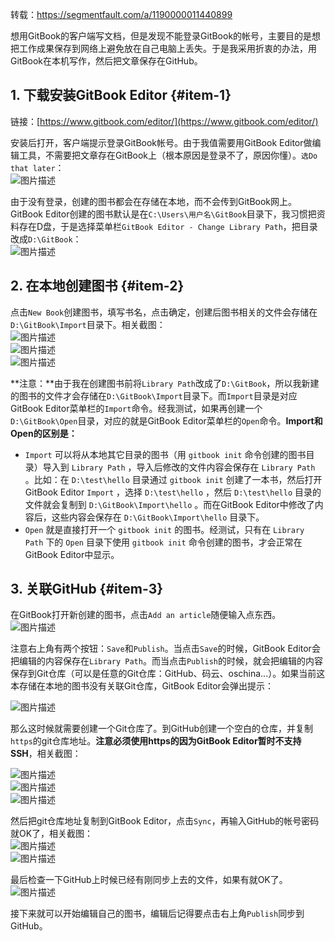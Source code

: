 转载：https://segmentfault.com/a/1190000011440899

想用GitBook的客户端写文档，但是发现不能登录GitBook的帐号，主要目的是想把工作成果保存到网络上避免放在自己电脑上丢失。于是我采用折衷的办法，用GitBook在本机写作，然后把文章保存在GitHub。

## 1. 下载安装GitBook Editor {#item-1}

链接：[https://www.gitbook.com/editor/](https://www.gitbook.com/editor/)

安装后打开，客户端提示登录GitBook帐号。由于我值需要用GitBook Editor做编辑工具，不需要把文章存在GitBook上（根本原因是登录不了，原因你懂）。`选Do that later`：  
![](https://segmentfault.com/img/bVWaqc?w=486&h=643 "图片描述")

由于没有登录，创建的图书都会在存储在本地，而不会传到GitBook网上。GitBook Editor创建的图书默认是在`C:\Users\用户名\GitBook`目录下，我习惯把资料存在D盘，于是选择菜单栏`GitBook Editor - Change Library Path`，把目录改成`D:\GitBook`：  
![](https://segmentfault.com/img/bVWaqp?w=486&h=643 "图片描述")

## 2. 在本地创建图书 {#item-2}

点击`New Book`创建图书，填写书名，点击确定，创建后图书相关的文件会存储在`D:\GitBook\Import`目录下。相关截图：  
![](https://segmentfault.com/img/bVWaqM?w=486&h=643 "图片描述")  
![](https://segmentfault.com/img/bVWaqN?w=1206&h=667 "图片描述")  
![](https://segmentfault.com/img/bVWaqO?w=690&h=198 "图片描述")

**注意：**由于我在创建图书前将`Library Path`改成了`D:\GitBook`，所以我新建的图书的文件才会存储在`D:\GitBook\Import`目录下。而`Import`目录是对应GitBook Editor菜单栏的`Import`命令。经我测试，如果再创建一个`D:\GitBook\Open`目录，对应的就是GitBook Editor菜单栏的`Open`命令。**Import和Open的区别是：**

* `Import`
  可以将从本地其它目录的图书（用
  `gitbook init`
  命令创建的图书目录）导入到
  `Library Path`
  ，导入后修改的文件内容会保存在
  `Library Path`
  。比如：在
  `D:\test\hello`
  目录通过
  `gitbook init`
  创建了一本书，然后打开GitBook Editor
  `Import`
  ，选择
  `D:\test\hello`
  ，然后
  `D:\test\hello`
  目录的文件就会复制到
  `D:\GitBook\Import\hello`
  。而在GitBook Editor中修改了内容后，这些内容会保存在
  `D:\GitBook\Import\hello`
  目录下。
* `Open`
  就是直接打开一个
  `gitbook init`
  的图书。经测试，只有在
  `Library Path`
  下的
  `Open`
  目录下使用
  `gitbook init`
  命令创建的图书，才会正常在GitBook Editor中显示。

## 3. 关联GitHub {#item-3}

在GitBook打开新创建的图书，点击`Add an article`随便输入点东西。  
![](https://segmentfault.com/img/bVWarZ?w=1206&h=667 "图片描述")

注意右上角有两个按钮：`Save`和`Publish`。当点击`Save`的时候，GitBook Editor会把编辑的内容保存在`Library Path`。而当点击`Publish`的时候，就会把编辑的内容保存到Git仓库（可以是任意的Git仓库：GitHub、码云、oschina...）。如果当前这本存储在本地的图书没有关联Git仓库，GitBook Editor会弹出提示：

![](https://segmentfault.com/img/bVWasl?w=1206&h=667 "图片描述")

那么这时候就需要创建一个Git仓库了。到GitHub创建一个空白的仓库，并复制`https`的git仓库地址。**注意必须使用https的因为GitBook Editor暂时不支持SSH**，相关截图：

![](https://segmentfault.com/img/bVWasv?w=402&h=206 "图片描述")  
![](https://segmentfault.com/img/bVWasz?w=733&h=602 "图片描述")  
![](https://segmentfault.com/img/bVWasB?w=978&h=194 "图片描述")

然后把git仓库地址复制到GitBook Editor，点击`Sync`，再输入GitHub的帐号密码就OK了，相关截图：  
![](https://segmentfault.com/img/bVWasG?w=1206&h=667 "图片描述")  
![](https://segmentfault.com/img/bVWasH?w=1206&h=667 "图片描述")

最后检查一下GitHub上时候已经有刚同步上去的文件，如果有就OK了。  
![](https://segmentfault.com/img/bVWasL?w=1023&h=493 "图片描述")

接下来就可以开始编辑自己的图书，编辑后记得要点击右上角`Publish`同步到GitHub。

